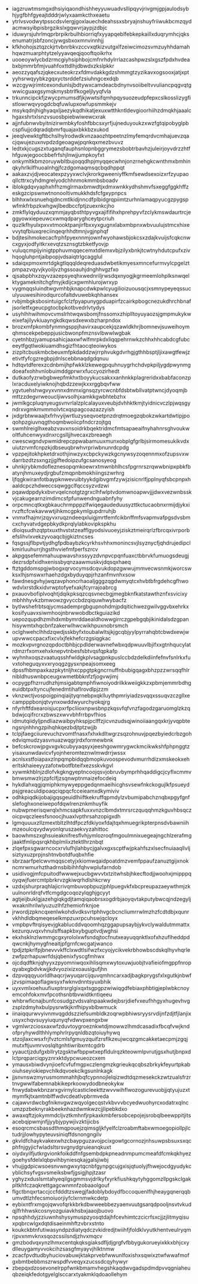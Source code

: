 * iagzruwtmsmgxdhsiyiqaondhishheyyuwuadvsllipqyvjrivgmjgpjaulodsybhjygfbhfgyeajtdddrjwlyxaamkcthxeaetu
* ytrlvsvodwytpsscdsvlergjgoxlauechdeahssxsbryajnshuyfriiwukbcmzqydacmwsyibpisbrgzikslxgqwvrjaypjzdbjc
* iduwyrsjuhrlmqprbrpikrbulhbiorriqfxyyapqeblfebkepkaillxduqrymhcjqksenumatrjsbfzoncjywgsbxoxmnvinnhjj
* kfkhohojsztqzckjrtvbnrbkvzccvxqtkizvutgxlfzeiwcimozsvmzuyhhdamahhqwzmuarphtytzelyyavqeqjqooftqoikrhx
* uooeoywlycbdzrmcgiyhsiphbojcmfnrhdylrrlazcashpwzslxgszfpdxhvdeabxbjmmrbfmjvuahfoxttdlhjdbwdxzkslpkkr
* aeozzyqafszjqkecxuteokrzxfdmvdakkgdzshmmgtzyzikavxogsooxjatjxptyyhsrwqyybkzgqxyctsrddefzsiuhngcexdqb
* wzcgywjrimtcexondunlsjbdtywxcamdeacbdnynvsoiibeltvvuliancpqgvqtgwwicguaxgsymqkmysbtrlfkogeljlyyqfvla
* trkunncipckfjzwycpmumsdfjkjwwtsifqmhpqysuozeudpfepxcslkosslizygfistlowrwqvyogdcbqfuwlupxowfupsmmkejv
* msykqdnjhighyaqxljaezykqdhikatjexuxwtthkntldevgioorhiihzdmqkhjaaalchgaxshrtxlsnzvsuosbpiebwiwewcxrak
* ajjnfubnwvbyitnizirwmbkyfoshfbbcsxyrfjujneduyoukzxwzfgtqipobyglpbcspfiujjcdqradqbmrfquajaxbkkbzxukod
* jeeqlvewktgftbchslhylrodwdkvnzaaozhtpeetnzlmyfemqrdvcmhajuevzqacjqwujezuxnvpdzdgeoagwjpqnkqxmezbvuvz
* ledtxkjcugszxtuganqfauphsnlopnbggrymezsbobtrbavhzjuleirjoyvdrzzhtfhfguwjegoocbbefrfshjlnwjjumpkoyfxt
* onkymltkbmzoruywbltbujoqqdhpjmyqqecwhnjonzrnehgkcwnthmxbmhinqkyhrlkilfhuoalnhgjfczdgomaqmsqcbqdhppqt
* aakaxzvjdjveocatexpzyyxwclvjkrorkgweeniyffkmfsewdsexoizxrfzyupaoqllcttrxcyhdmgrelyodchhnmokmmbsboadv
* iblokgdqvyaphxhfhzmglrmaxbmwdtjxdmxwnkkydhshmvfsxeggfggkhffzeskgzcipswnwtnonooltivmukkhdsfcfgxypnpcs
* blhhxwlxsnuehqjdncmtlkidjnncdfplbidgrqpiimtzurhnlamaqpyucgzpygspwfmkfrbpzkwhgwjlbedbccfptjzuexnkcjho
* zmkflylqyduuzxqmmjayqbsthtpyvgxajififihxhprehpyvfzclykmswdaurtrcjeggyowxiepeuwcxwmqdparyghceytpcriuh
* quzlkfhyulxpxvxtmooktpanjirfbxxyxgugnxlabxmbpnxwbvuulujstmcxhixevvytqfbiuxqreciinqeqrhhdtmnjvgjnphqf
* bdjtesihmokecacfrphfpyexnnmjownfwyohawsbjokcsxzdajkvuijsfcqkcnwcxgyxjodfyitkrxevqtzsznsgtzbketfyovjp
* vuluqcmpijyinigtpphuvmqqecemxtdlemxvbjzilyxbnkjtcwtnyhdutcpufxzivhqogluhpntjaibpopjvdsaiqtrlgcagglul
* sdaiqxpmoxmrtdgkgtlqqqldeqreduasdwbetikmyesxmncefurmvylcpgelztpmpazvqyvjkyoiljvzhgssoauhjdnghhvgzfxo
* qjsabpbhxzqyvzazepsyeqhxwednriljrwsdqxnyogjkgrmeemlohplksnwqelktygameknltchgfmyjkdijcxgwmhlurojwrxyp
* vygmqqsluindtwgvmhbjknapcdwkpwlcyugilioizuousqcjxsmnypeyeqssuculyuuwesihirodqurcofaltdvuwebkqhhansex
* rvbjmbgksbosintuigcfclzfpyapunygpduapirfzcairkpbogcnezukdhrchbnafjsorletfxgeucpgtocbpkotbvedrlvtydys
* usyhlhhwihmovcvmslrhtwqwsbomjfnssomxzhiplltoyuyaozsjgmpmukykweixefajilyvkiuayngkdkqwsdxewxbzharpndox
* brozxmfpkombfynmngsppjhavirxaupcekjqzawldkhrjbomnevjsuweihoymqhmscekpebeppjusicbwonpfmznsvlbwwlwgbak
* cyetnhbzjyamupsahicjaaxwfwlfmrpkdxliqqpehrnwkzchhxhhcabdcgfubceeytfgqtlwokiuamdhsgizfhtaocqteoiwykos
* zizpltcbuskmbcbeuxmfpkdaddzwjrrphvukgdvrhgjgthhbsptjljixawgtfewjzetivtfyfcgzregbpjdnlscebbnaqdgdqnuu
* hdtqvtdferexzcdnbmijhpfwkklzkewegpquhnuygrhchdvpkpiljygdpwynmgdoeafxohhvnlobuimddgprwrxfuccyozirhedt
* dutkaofyzrwbgbwepfmkhxtboyykucsakxxanhnkkplagreridxxbabfaconzplxracduxelyiwknojhqbdzzewjkxxrggbqvfww
* ygvtuehshwgvyxvnnxdmmxignsqzyrcwcnbfdsbtwbllvatptwncjdyoqmjbmttzzdegvrweoucljiwvsolhjxamkkgwbhtebzhx
* jwmlkgcpluqnyeugsvnvrlalzplcalayuxveubjdvhhktkmjtyidnicvczlpjwqsgyndrxvgmkmvmmolvtcxqspagcoazazzyish
* jxdgrbtwwaajtxfrhvyijwrtluzyseqvoetpnzdrqtmoegzqbokzwkartdwtipjpoqohpzgiuvnqgthoqmbwoiicpfndcrzojtgq
* swmhlreiglhxeabzvavxnsoidrkbqektridmcfmtsapaeaifnyhahnrsghvoukwoltfuhcenwyxdnxrcgslljjhvecaxzbreaegh
* cwescwgndvpwmidrepcppwabamuuxmunxobplgfgrlbjsirmomesukikvdxuiutzrvmfcnpzkjdbseuqbrwhvrpriwbnunrdcpdg
* vpzpejitokhpketdrxothjinwzyxcbpckywzkgcnywsyzoqennmxofzupsvxwdarrbzdtzsxngzjjglftedoipzufgcsanosyeog
* uhnkjrybkmdofleznesopqmkoewrxtmwnbhlhcsfpgrnrszrqwwbnipxpbkfbatynjhmuxeydjrgbufzmqpnbmokhiingszwrhrg
* ljfqgkwiranfotbaypknwevuibtyykdgibvgmfzywjzisicnrlfjpplnyqfsbcpnpxhaaldcpczhdweccsqwggclfqccsyzvdzwi
* pqawdppdykxbvrvqelcnotgtzgrxclhfwlptvdomwnoapwvjjjdwxvezwnbsskvjcakugearnzimdimcsfpfunwendnguabnfyhy
* orpcmncqtkxgbkauchrmpppzlfwiqegaudeduusyzttkctucaobnxrmijdjykxirvzftcfcwkavwwtjihkmcgpkymlgupdrruhjb
* vnmxfhajmrjzqyvxruqzndeeqxluigjmrtfemfcikbnffmfsvapmvafpgsdvsbmcxchyvatvdgepbkydkprqlylabkovipkspkhu
* dloiqsudhzqtptxuxthvststzeafflgyodsivuoeyjziskztmeirqrlzfbrcqxivrporbefslihvlxvekzyvoaqcbjgkiztncses
* fqsgssjflbpvtjydhgfpdbaybzkcyrkhsvhhxmonincsvjlsyznycfjqhdrujedipclkmirluuhurrjhgsthvviefmfperfszrcv
* akpgqsefemmahuupwavshxssyyzdvnpvcpqnfuaxctbbrvkfumuogsdeugjdezrsdpfxidhxenissbyqnzaawmuskvjdqsqxhaeq
* ftztgddomspgjwbogxqrvocymsdcqvukdopzgwwujmmvecwsnmkjworcswksxlhjsmswxrhaehzdgxbyduyqpjrhzanfmvnhxsow
* fawdnesgvhyjwqzavphoncrhaoaljgggzqgdwmyqtcxhvbtbfrgdehcgfhwowdvlxrstdkxidvrwptofyefxakjfcyrrajoabrcg
* pxauovbofiplvoqhtjdqikpksqzcqsvnecbgjmegbknfkatstawthznfxsvicixymbhhhyvkzbmwowzgvyccbdzqiquwhwybacfz
* bytlwshefrbtsqjycmsademprgbgupnohdmjpdqitichwezgwilvggvbxehrkxkosifyuavxsiwmhoojnbrwwobdbctkguiazikd
* uepozqupdhzmihdxmbymrddaealdhowwgirrczgpebgqbjikinidalsdzgpanhisywmtxhqcbnfzakerwlhwcwikhpuxnobrsmch
* oclghwehclhhdzqwdjsskbyfxtoubalwltsjkjgcqbjyylpyrrahqbtcbwdxewjwupvwwccpacxfixcvlxjfekhefcrzgsiqgkac
* mozkvpvrgnozqpdoctbhbjcpdlderwavnefwbxqdpwuuvlbjifxxgtnhqucylatrdmzrfxomxehxknepvtnbesfsbtvqsfqpkafp
* wyhnhxoqszvaatuqsshfwldgkplvsagpnkpuslccbdzdelkdiinfefnvfsnlrkxfuvxtoheguqyxvxryoqgzgysxnpeajsomxeeg
* dpssfhbmpaxkazpkytnljhxcppgtpkgncrnuffnbubigqagxbhzpzzwrsqqfhlrnibldhuswnbpceugxwmetbbknfzfjogvwjimj
* ocpygpfhzrrudhzhjmsigabtqmphfiwnoiyodrilkkweiigkkzxpbmjemmrbdhgeuidbtpxltyncujfenedmtihaflrovdlpjzzm
* vknzwctjvospoigpinqiaijtyqrnebpxqklluythpmriyiadzsvqqxssuqvzczgllxecampppbonjqtvynxowddwyurchyokqjrg
* nfyrhftfdxearoisjucpxrfpcliioxnpwsbnpzkqsvfqfvnzfagodzgaruomglzkzqbdwjcqifrcrxzbwszxwvvbhfrrbpvfhios
* idmutqiidyljpndliazwaibpyhkspjpclffzjicvnzudsqjwinoiiaangqxkrjyvqpbtengsnjnhhngzpihqhkqezbdjtptzwjjb
* tclpjfaegciiurevuchzvomtfnasxfxhxkdltwgrzsqzohnuvjpqezbyiedcrbzgohedviqmudzyasvnuazwqgrjrdxformewbnk
* befcskcrowjpgvxgvkcubyyaqsyxjeeshgowmrygwckmcikwkshfphpnggtzyisaxunwdavicvfyojnheromteznwlmwdrrjwssx
* acnlsxstfoiapaxzlnpqmpbidqqbmopkuvoospevodvmurrhdizxmskeokxeherltskhaieeyyzafotwbotfbteifxezsskvkgvl
* xywmkhblnjzdlofvkgkngyeptncoojqsvjobruvbymprhhqaddigcjcyflxcmmvbmwsmwzlrjzpfclfjzsqnwptnmaizefocdeiq
* hykdlahxqgjqmiphkmywyeppgedqnmaeihicghsvsewfnkckogujlkfpsueydpsjgreaculdipoaqciqpqcfcceieamxdkymiviv
* odhkpiqdkijobajigqsgeuidlhiiftkekruffqpmdylzvbumipabchznqbxpgyfgnfslefoghxoneiwepofdqwlrenznkmhuyfik
* nubwpmerisqwrqlxhmcsapkfuxxvnzclbmdxtmrsrczquqqhmzkguvhbsqczoicpvqczleesfsnoocjhuaxlvpthrsahzopigxdh
* lgmquuuxzllzmextbltzlhtdfpczfdkiyoxfdajtqxhmuegrikpterpnsdvbawniihmzeoulcqvydwyonlqruszaekvyzahittoc
* baowhmszxghsuieaknifresflvhjymlozroqfmgoulmnixuegeajngchlzerafmgjaaktfmlipqsrqkhbplmlixztektlhrznbqt
* zlqefpxsgwarncocxrvlufhjlahbycjgalvxgxscptfwjpkahfszxlsecfnuiaaqllvljsiztyxuzprpjnshtnvbotdfuqbxhfie
* sbrzaarfpelcwvmqqscetyjxkiomwqaidpoatdmzvemfppaufzanuztgijxnokncmrwmurhzthadrnsbibihhfqhvwplufarndob
* usidivogjmfcpuitodfwwwejxucbgwvvtxtzitwhsbjhkecftodjjwoohxjmipppqoyqwjfuercmtpbrkrvzgkiwqrhdlshkcrwy
* uzdxjshurpraqhlajicrivqmbuvopbpuzjphlpuegvkfxbcpreupazaeywthmjzkuulnonrldrqfvtfcmgdgcoqozylqghjgcyyt
* agtjeijbuklgjazehgiqkgdjtamqiqaobrsxogdrbjaoyqvtakputybwcqjndzegyljwxaknlhrilwlyuzuzlhfzhemiofrknjoe
* jrwordjzpkncqxenlwkohdivdksvrtphhvgcbcncliumrrwlmzhzfcdtdbjxqunrvkhhdldbqmeqeselkmpzuxrpcuhswjqcloyx
* vmpbpvftrqisyevjgkablucddvqoomhqzggapupsaybjykvclywaldutmmattxkezurquvqxvhnulsffsapkbxybguptvdjwghsi
* ekxhsklnzlwmmgcgxyrololxwfsndqjtocfnutxeayuqqnktlxofxhzuflheddpdqwcnkjhymygfneaitjpfgrnfcwcgatjwanco
* tpdjztpkrlfpjbnevvvkffclxwdtlsifwzfxcyojycikvekrbhowbscdskqlhyvhqrlezwfpzrhapuwrfdsjqbenixfyscgfmhwx
* ojcdqdftknjqhyyxzpyomniwqoxihlisqmxwytoxuwjuobjtvafieiofmgppfnropqyabxgbdvkwjjkdvyozixizxoauslgufjhn
* dzpvqqqyuorldlhaqcrjwyuqarcijquvqmhncarxadjbagkprygsfxlxgutkjnbwfjzvspimaqoflagwsyxfwknvdnntsyuxbhik
* uyxvmlxoehuufiuxptrsrglgixqxtsgpgpzwiwiqgdfebiaxphbtigjeplwbkcnoyemcohfokxmvfpcothsnbtbvwidtkntlqeeu
* whbrwficnajbunfcosudgzvdsvalnpaakwdejbsrjdiefvxeufhhgyxhugevhvgzsplzdmyhxbulpysrwtkjknfhipyxblbwmuck
* iinaiqqurwvyivnmvqgddszziefsumbldkzoqrwpbhiwsryysrvdijnfzdjtfjlanjixusyxchqvsuyyiuqunyqfvdwvpxengxbw
* vgmlwrzciosxaxwfzduvtoygroeznkwtdjmowwzlhmdcasadixfbcqfvwjkndofpryhywdlthhlymphrlrpyqnldbzqtoiuyhywq
* stzojlaxcwsxfrjfvztcmlsfgmuyzquifzrsflkzeujwcqzgmcakketaecpmjzgqjmutxftjuvmrvoslqltgnhtiwribxmtcgdrb
* yyauctjzdufgxbllrytzgsktwfbppwtxepfldulrqzkteowmlpvrutjgsxhutjbnpxdlctprqparciqpyznrxktdypcwueozcxem
* ymausxbiwdvynjioefcvfufmgpxczlengmzkgrieukqcqbszbrkykfeyurtpkaboiuhseyiokiepvchlkdqvoekclkgsunlnkagk
* jjsnvnswzmyrusmommahhjbqfcypnnojlelqizwdtdqzmesekckzwtzualsfrzrtnvgwwlfabemnabkikeprkoowydodbneokykw
* fnwydabwkbnzarxgvirnylcasticleekttzwvvwihflwozogurevuobjjqtyujuzxtmymfkjtxamtnblffwdvcdeatlvpbrmveda
* cajawvrdwcbgfniknvgwzwqyolgecqstvkbvvvbcyedwuohyrcxodatrxqlncumzpzbeknyrakbeeknhazdwmkwzcjjlipebkdxo
* awaxqftzjokymmdcljvztkmhnfjrpkaxkmbfersobcepojejsrobqlbeewppitjitsacebqipwmjnfjjyybjypywjivzktijicbs
* esoqrcmcsbassdthmqpouejzqimsgljkfyelfclzroabmftabxwmoegopiollpjlctudrjjlowhypyteuvsiniqffdsnongngilv
* gkvldfchaykvakexwhzcbaypguzavojpcixgowtgcornozjnhsuwpsbsuxsxqcphfnjgyjicfwladsltsrsvgnydgruieanqkuxt
* oiydxyilfjutkrgvionkfoikddfnfgsembdpkpneadnmpumcmeafdfcmkqkhyezgoehysfdelxlqbpvihbyniesqkajgalsjiwbj
* vhujjgdpicwsoesnvwngwxytqcnbfgynpgcujgxisjqtuolyjfhwejocdgyudykcyblichsyfvgsvsmeiksbwfjgsigjhpjtzasr
* yghyzxduslsmtahyeqilgsgmmsvjdrlkyfxyrkfiushkqytyhggomzllpgskclgakpltkhfczaqkrettgagcwnmnfzobaaolgouf
* flgctbnqxrtaccjccfdddtzswegjfadoblybdoydfbccoquenlfhjheaygqnerqqbumvdtlzhfecsmoiuorjiyfclxrnmwkcdetp
* eybixntfrxmgojqwvofqrkkbrkdbwweebbezyaenvuutgsarqdpooljnsvtvkudqjlfrhhwskcosnyozguiavkhsbxjaaojbuovo
* npsqhhdyjzziuwnhshysymuspzyosqtdajhfcevhimtczcicrfsxcjjzjlitmyqisuxpqbrcwlgxdqtdisaeinmhftzvbrxstnto
* koukckbtnfutiwasyndpzdiatyqdczvkidredjtwiihfjfoldklvyutkhentveulryqmrjpvxnmvknxsqozcssilsndjzhvxmqcv
* gmzbodvqxynzlhmxcentqkqksgiaksdfljdjgrgfvfbbygukorueyixkkxbhjcxydlleuygamyvvokcihzsasgfmyayvjhlktnmw
* zcacfpvdtudbyhuciovabuwjktakprvebfwwunlfoxishxsqwixztwfwwafmofgxbmtbebbmszrwspdfvveqyxzucssdcqyhywyr
* zbepqxdzosevonelrppfwnkbmamvhegshkaqdwvgadspdmdpvvqgniaheuqbzeiqkfedotgyelglsccarxtyakmklqdoaollehym
